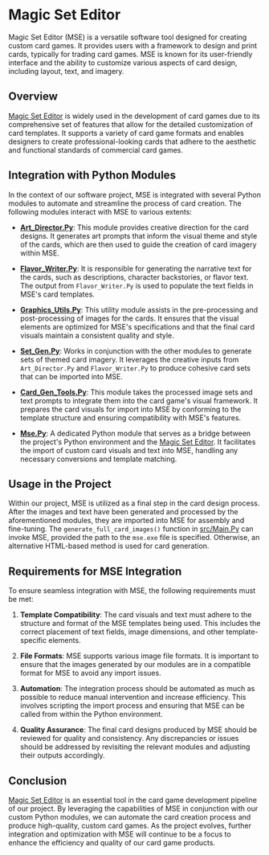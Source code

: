 # Magic Set Editor

Magic Set Editor (MSE) is a versatile software tool designed for creating custom card games. It provides users with a framework to design and print cards, typically for trading card games. MSE is known for its user-friendly interface and the ability to customize various aspects of card design, including layout, text, and imagery.

## Overview

[Magic Set Editor](Magic%20Set%20Editor.md) is widely used in the development of card games due to its comprehensive set of features that allow for the detailed customization of card templates. It supports a variety of card game formats and enables designers to create professional-looking cards that adhere to the aesthetic and functional standards of commercial card games.

## Integration with Python Modules

In the context of our software project, MSE is integrated with several Python modules to automate and streamline the process of card creation. The following modules interact with MSE to various extents:

- **[Art_Director.Py](Art_Director.Py.md)**: This module provides creative direction for the card designs. It generates art prompts that inform the visual theme and style of the cards, which are then used to guide the creation of card imagery within MSE.

- **[Flavor_Writer.Py](Flavor_Writer.Py.md)**: It is responsible for generating the narrative text for the cards, such as descriptions, character backstories, or flavor text. The output from `Flavor_Writer.Py` is used to populate the text fields in MSE's card templates.

- **[Graphics_Utils.Py](Graphics_Utils.Py.md)**: This utility module assists in the pre-processing and post-processing of images for the cards. It ensures that the visual elements are optimized for MSE's specifications and that the final card visuals maintain a consistent quality and style.

- **[Set_Gen.Py](Set_Gen.Py.md)**: Works in conjunction with the other modules to generate sets of themed card imagery. It leverages the creative inputs from `Art_Director.Py` and `Flavor_Writer.Py` to produce cohesive card sets that can be imported into MSE.

- **[Card_Gen_Tools.Py](Card_Gen_Tools.Py.md)**: This module takes the processed image sets and text prompts to integrate them into the card game's visual framework. It prepares the card visuals for import into MSE by conforming to the template structure and ensuring compatibility with MSE's features.

- **[Mse.Py](Mse.Py.md)**: A dedicated Python module that serves as a bridge between the project's Python environment and the [Magic Set Editor](Magic%20Set%20Editor.md). It facilitates the import of custom card visuals and text into MSE, handling any necessary conversions and template matching.

## Usage in the Project

Within our project, MSE is utilized as a final step in the card design process. After the images and text have been generated and processed by the aforementioned modules, they are imported into MSE for assembly and fine-tuning. The `generate_full_card_images()` function in [src/Main.Py](Src/Main.Py.md) can invoke MSE, provided the path to the `mse.exe` file is specified. Otherwise, an alternative HTML-based method is used for card generation.

## Requirements for MSE Integration

To ensure seamless integration with MSE, the following requirements must be met:

1. **Template Compatibility**: The card visuals and text must adhere to the structure and format of the MSE templates being used. This includes the correct placement of text fields, image dimensions, and other template-specific elements.

2. **File Formats**: MSE supports various image file formats. It is important to ensure that the images generated by our modules are in a compatible format for MSE to avoid any import issues.

3. **Automation**: The integration process should be automated as much as possible to reduce manual intervention and increase efficiency. This involves scripting the import process and ensuring that MSE can be called from within the Python environment.

4. **Quality Assurance**: The final card designs produced by MSE should be reviewed for quality and consistency. Any discrepancies or issues should be addressed by revisiting the relevant modules and adjusting their outputs accordingly.

## Conclusion

[Magic Set Editor](Magic%20Set%20Editor.md) is an essential tool in the card game development pipeline of our project. By leveraging the capabilities of MSE in conjunction with our custom Python modules, we can automate the card creation process and produce high-quality, custom card games. As the project evolves, further integration and optimization with MSE will continue to be a focus to enhance the efficiency and quality of our card game products.